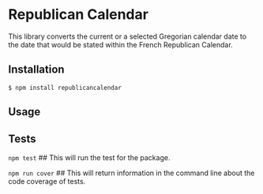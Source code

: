Republican Calendar
=======
This library converts the current or a selected Gregorian calendar date to the date that would be stated within the French Republican Calendar.

## Installation

    $ npm install republicancalendar

## Usage



## Tests

`npm test` ## This will run the test for the package.

`npm run cover` ## This will return information in the command line about the code coverage of tests.